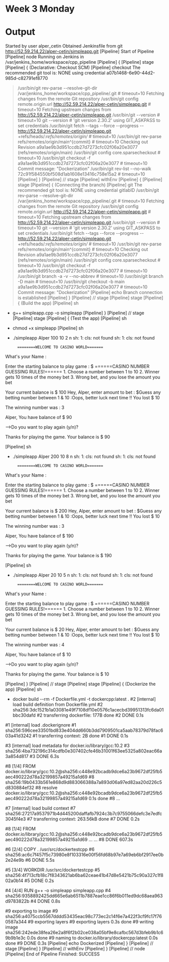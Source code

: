 # Week 3 Monday

# Output

Started by user alper_cetin
Obtained Jenkinsfile from git http://52.59.214.22/alper-cetin/simpleapp.git
[Pipeline] Start of Pipeline
[Pipeline] node
Running on Jenkins in /var/jenkins_home/workspace/cpp_pipeline
[Pipeline] {
[Pipeline] stage
[Pipeline] { (Declarative: Checkout SCM)
[Pipeline] checkout
The recommended git tool is: NONE
using credential a07b1468-6e90-44d2-985d-c82791ef8770
 > /usr/bin/git rev-parse --resolve-git-dir /var/jenkins_home/workspace/cpp_pipeline/.git # timeout=10
Fetching changes from the remote Git repository
 > /usr/bin/git config remote.origin.url http://52.59.214.22/alper-cetin/simpleapp.git # timeout=10
Fetching upstream changes from http://52.59.214.22/alper-cetin/simpleapp.git
 > /usr/bin/git --version # timeout=10
 > git --version # 'git version 2.30.2'
using GIT_ASKPASS to set credentials 
 > /usr/bin/git fetch --tags --force --progress -- http://52.59.214.22/alper-cetin/simpleapp.git +refs/heads/*:refs/remotes/origin/* # timeout=10
 > /usr/bin/git rev-parse refs/remotes/origin/main^{commit} # timeout=10
Checking out Revision a9a1ae9b3d951ccdb27d7273cfc02f06a20e3077 (refs/remotes/origin/main)
 > /usr/bin/git config core.sparsecheckout # timeout=10
 > /usr/bin/git checkout -f a9a1ae9b3d951ccdb27d7273cfc02f06a20e3077 # timeout=10
Commit message: "Dockerization"
 > /usr/bin/git rev-list --no-walk 72c91f584550bf508d1ab1608e13416c758e15a2 # timeout=10
[Pipeline] }
[Pipeline] // stage
[Pipeline] withEnv
[Pipeline] {
[Pipeline] stage
[Pipeline] { (Connecting the branch)
[Pipeline] git
The recommended git tool is: NONE
using credential gitlabID
 > /usr/bin/git rev-parse --resolve-git-dir /var/jenkins_home/workspace/cpp_pipeline/.git # timeout=10
Fetching changes from the remote Git repository
 > /usr/bin/git config remote.origin.url http://52.59.214.22/alper-cetin/simpleapp.git # timeout=10
Fetching upstream changes from http://52.59.214.22/alper-cetin/simpleapp.git
 > /usr/bin/git --version # timeout=10
 > git --version # 'git version 2.30.2'
using GIT_ASKPASS to set credentials 
 > /usr/bin/git fetch --tags --force --progress -- http://52.59.214.22/alper-cetin/simpleapp.git +refs/heads/*:refs/remotes/origin/* # timeout=10
 > /usr/bin/git rev-parse refs/remotes/origin/main^{commit} # timeout=10
Checking out Revision a9a1ae9b3d951ccdb27d7273cfc02f06a20e3077 (refs/remotes/origin/main)
 > /usr/bin/git config core.sparsecheckout # timeout=10
 > /usr/bin/git checkout -f a9a1ae9b3d951ccdb27d7273cfc02f06a20e3077 # timeout=10
 > /usr/bin/git branch -a -v --no-abbrev # timeout=10
 > /usr/bin/git branch -D main # timeout=10
 > /usr/bin/git checkout -b main a9a1ae9b3d951ccdb27d7273cfc02f06a20e3077 # timeout=10
Commit message: "Dockerization"
[Pipeline] echo
Branch connection is established
[Pipeline] }
[Pipeline] // stage
[Pipeline] stage
[Pipeline] { (Build the app)
[Pipeline] sh
+ g++ simpleapp.cpp -o simpleapp
[Pipeline] }
[Pipeline] // stage
[Pipeline] stage
[Pipeline] { (Test the app)
[Pipeline] sh
+ chmod +x simpleapp
[Pipeline] sh
+ ./simpleapp Alper 100 10 2 n
sh: 1: cls: not found
sh: 1: cls: not found

		========WELCOME TO CASINO WORLD=======



What's your Name : 

Enter the starting balance to play game : $		======CASINO NUMBER GUESSING RULES!======
	1. Choose a number between 1 to 10
	2. Winner gets 10 times of the money bet
	3. Wrong bet, and you lose the amount you bet



Your current balance is $ 100
Hey, Alper, enter amount to bet : $Guess any betting number between 1 & 10 :Oops, better luck next time !! You lost $ 10

The winning number was : 3

Alper, You have balance of $ 90


-->Do you want to play again (y/n)? 




Thanks for playing the game. Your balance is $ 90

[Pipeline] sh
+ ./simpleapp Alper 200 10 8 n
sh: 1: cls: not found
sh: 1: cls: not found

		========WELCOME TO CASINO WORLD=======



What's your Name : 

Enter the starting balance to play game : $		======CASINO NUMBER GUESSING RULES!======
	1. Choose a number between 1 to 10
	2. Winner gets 10 times of the money bet
	3. Wrong bet, and you lose the amount you bet



Your current balance is $ 200
Hey, Alper, enter amount to bet : $Guess any betting number between 1 & 10 :Oops, better luck next time !! You lost $ 10

The winning number was : 3

Alper, You have balance of $ 190


-->Do you want to play again (y/n)? 




Thanks for playing the game. Your balance is $ 190

[Pipeline] sh
+ ./simpleapp Alper 20 10 5 n
sh: 1: cls: not found
sh: 1: cls: not found

		========WELCOME TO CASINO WORLD=======



What's your Name : 

Enter the starting balance to play game : $		======CASINO NUMBER GUESSING RULES!======
	1. Choose a number between 1 to 10
	2. Winner gets 10 times of the money bet
	3. Wrong bet, and you lose the amount you bet



Your current balance is $ 20
Hey, Alper, enter amount to bet : $Guess any betting number between 1 & 10 :Oops, better luck next time !! You lost $ 10

The winning number was : 4

Alper, You have balance of $ 10


-->Do you want to play again (y/n)? 




Thanks for playing the game. Your balance is $ 10

[Pipeline] }
[Pipeline] // stage
[Pipeline] stage
[Pipeline] { (Dockerize the app)
[Pipeline] sh
+ docker build --rm -f Dockerfile.yml -t dockercpp:latest .
#2 [internal] load build definition from Dockerfile.yml
#2 sha256:3dc1521b1a03081e49f7108df10e0576c1acecbd39951313fc6da01bbc30dafd
#2 transferring dockerfile: 177B done
#2 DONE 0.1s

#1 [internal] load .dockerignore
#1 sha256:596cee33501bd833e404dd660b3dd7909501ca5aab78379d78fac603a41d3242
#1 transferring context: 2B done
#1 DONE 0.1s

#3 [internal] load metadata for docker.io/library/gcc:10.2
#3 sha256:4ba732196c314cdfb0e307402cfe46b31001f63ee5325a802eac66a3a854d817
#3 DONE 6.3s

#8 [1/4] FROM docker.io/library/gcc:10.2@sha256:c448e92bcadb9dce6a23b9672df25fb5aec490222d78a32199857a49215a1d69
#8 sha256:19b0433b561e868d9d883066388a7a893d06a97ed82aa20d226c5d830884ef32
#8 resolve docker.io/library/gcc:10.2@sha256:c448e92bcadb9dce6a23b9672df25fb5aec490222d78a32199857a49215a1d69 0.1s done
#8 ...

#7 [internal] load build context
#7 sha256:27217a9537971b4d445200daffafb7924c3b7c9755066defc3e7edfc3045f4e3
#7 transferring context: 263.56kB done
#7 DONE 0.2s

#8 [1/4] FROM docker.io/library/gcc:10.2@sha256:c448e92bcadb9dce6a23b9672df25fb5aec490222d78a32199857a49215a1d69
...
...
#8 DONE 607.3s

#6 [2/4] COPY . /usr/src/dockertestcpp
#6 sha256:ac6c7f457f5c73980e8f103316e00f56fd68b97e7a69eb6bf2917ee0b2e24e9b
#6 DONE 5.5s

#5 [3/4] WORKDIR /usr/src/dockertestcpp
#5 sha256:4f713cfb18c7f8343621ab6ba62ceae41b47d8e5421b75c90a327c1f802a0b14
#5 DONE 0.2s

#4 [4/4] RUN g++ -o simpleapp simpleapp.cpp
#4 sha256:9358892425dd665e6ab6511b7887eae1cc86f6b011ed9dc68aea963d9783822b
#4 DONE 0.8s

#9 exporting to image
#9 sha256:a4075ccb5567dddd53435eac98c773ec2c14f6e7a422f3cf9fc17f760587a344
#9 exporting layers
#9 exporting layers 0.3s done
#9 writing image sha256:242ede38fea26e2a8f6f2b02ce038a05bf9e8cafbc567d3bfeb9b1c69b9b1e3c 0.0s done
#9 naming to docker.io/library/dockercpp:latest 0.0s done
#9 DONE 0.3s
[Pipeline] echo
Dockerized
[Pipeline] }
[Pipeline] // stage
[Pipeline] }
[Pipeline] // withEnv
[Pipeline] }
[Pipeline] // node
[Pipeline] End of Pipeline
Finished: SUCCESS